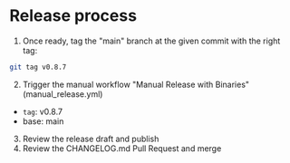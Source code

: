 # Release process

1. Once ready, tag the "main" branch at the given commit with the right tag:

```bash
git tag v0.8.7
```

2. Trigger the manual workflow "Manual Release with Binaries" (manual_release.yml)

* `tag`: v0.8.7
* base: main

3. Review the release draft and publish
4. Review the CHANGELOG.md Pull Request and merge